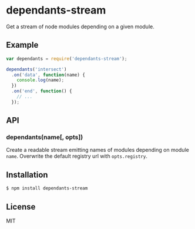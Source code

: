 
# dependants-stream

Get a stream of node modules depending on a given module.

## Example

```js
var dependants = require('dependants-stream');

dependants('intersect')
  .on('data', function(name) {
    console.log(name);  
  })
  .on('end', function() {
    // ...
  });
```

## API

### dependants(name[, opts])

Create a readable stream emitting names of modules depending on module `name`. Overwrite the default registry url with `opts.registry`.

## Installation

```bash
$ npm install dependants-stream
```

## License

  MIT